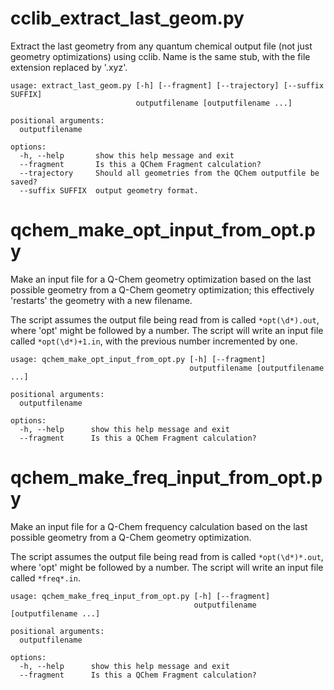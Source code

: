 # cclib_extract_last_geom.py
Extract the last geometry from any quantum chemical output file (not just geometry optimizations) using cclib. Name is the same stub, with the file extension replaced by '.xyz'.

```
usage: extract_last_geom.py [-h] [--fragment] [--trajectory] [--suffix SUFFIX]
                            outputfilename [outputfilename ...]

positional arguments:
  outputfilename

options:
  -h, --help       show this help message and exit
  --fragment       Is this a QChem Fragment calculation?
  --trajectory     Should all geometries from the QChem outputfile be saved?
  --suffix SUFFIX  output geometry format.
```

# qchem_make_opt_input_from_opt.py
Make an input file for a Q-Chem geometry optimization based on the last possible geometry from a Q-Chem geometry optimization; this effectively 'restarts' the geometry with a new filename.

The script assumes the output file being read from is called `*opt(\d*).out`, where 'opt' might be followed by a number. The script will write an input file called `*opt(\d*)+1.in`, with the previous number incremented by one.

```
usage: qchem_make_opt_input_from_opt.py [-h] [--fragment]
                                        outputfilename [outputfilename ...]

positional arguments:
  outputfilename

options:
  -h, --help      show this help message and exit
  --fragment      Is this a QChem Fragment calculation?
```

# qchem_make_freq_input_from_opt.py
Make an input file for a Q-Chem frequency calculation based on the last possible geometry from a Q-Chem geometry optimization.

The script assumes the output file being read from is called `*opt(\d*)*.out`, where 'opt' might be followed by a number. The script will write an input file called `*freq*.in`.

```
usage: qchem_make_freq_input_from_opt.py [-h] [--fragment]
                                         outputfilename [outputfilename ...]

positional arguments:
  outputfilename

options:
  -h, --help      show this help message and exit
  --fragment      Is this a QChem Fragment calculation?
```

